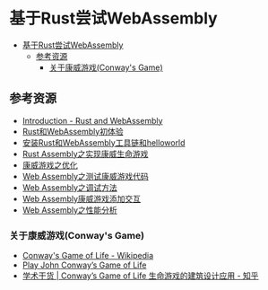 # 基于Rust尝试WebAssembly

<!--ts-->
* [基于Rust尝试WebAssembly](#基于rust尝试webassembly)
   * [参考资源](#参考资源)
      * [关于康威游戏(Conway's Game)](#关于康威游戏conways-game)

<!-- Created by https://github.com/ekalinin/github-markdown-toc -->
<!-- Added by: runner, at: Sat Aug 27 04:37:48 UTC 2022 -->

<!--te-->

## 参考资源

- [Introduction - Rust and WebAssembly](https://rustwasm.github.io/docs/book/introduction.html)
- [Rust和WebAssembly初体验](https://web.archive.org/web/20220628021752/https://mp.weixin.qq.com/s/pEvCIZUmQkxBpgfG1IjWeQ)
- [安装Rust和WebAssembly工具链和helloworld](https://web.archive.org/web/20220628021759/https://mp.weixin.qq.com/s/yZ-oeM8gvqaDLxbyHMq3cQ)
- [Rust Assembly之实现康威生命游戏](https://web.archive.org/web/20220628021820/https://mp.weixin.qq.com/s/H-hXqMJ34rWgSGZU_WBBTA)
- [康威游戏之优化](https://web.archive.org/web/20220628021845/https://mp.weixin.qq.com/s/RINEWLkLOXEAbzw_ZuZiyA)
- [Web Assembly之测试康威游戏代码](https://web.archive.org/web/20220628021902/https://mp.weixin.qq.com/s/Y_PL_rhLzdv4yXFNjrRNgw)
- [Web Assembly之调试方法](https://web.archive.org/web/20220628021918/https://mp.weixin.qq.com/s/8GcasoM-K-T9EXY7LMuKnQ)
- [Web Assembly康威游戏添加交互](https://web.archive.org/web/20220628063042/https://mp.weixin.qq.com/s/3nn8on2ubRccgZxM8h2TJQ)
- [Web Assembly之性能分析](https://web.archive.org/web/20220628021938/https://mp.weixin.qq.com/s/t00GVCtN6iDKqlCi7zcA1A)

### 关于康威游戏(Conway's Game)

- [Conway's Game of Life - Wikipedia](https://en.wikipedia.org/wiki/Conway%27s_Game_of_Life)
- [Play John Conway’s Game of Life](https://playgameoflife.com/)
- [学术干货 | Conway’s Game of Life 生命游戏的建筑设计应用 - 知乎](https://zhuanlan.zhihu.com/p/261431820)
